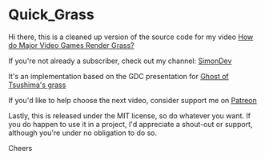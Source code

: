 # Quick_Grass

Hi there, this is a cleaned up version of the source code for my video [How do Major Video Games Render Grass?](https://youtu.be/bp7REZBV4P4)

If you're not already a subscriber, check out my channel: [SimonDev](https://www.youtube.com/channel/UCEwhtpXrg5MmwlH04ANpL8A)

It's an implementation based on the GDC presentation for [Ghost of Tsushima's grass](https://www.gdcvault.com/play/1027033/Advanced-Graphics-Summit-Procedural-Grass)


If you'd like to help choose the next video, consider support me on [Patreon](https://www.patreon.com/simondevyt)


Lastly, this is released under the MIT license, so do whatever you want. If you do happen to use it in a project, I'd appreciate a shout-out or support, although you're under no obligation to do so.

Cheers
